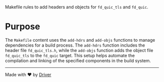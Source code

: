 <!--------------------------------------------------------------------------------->
<!-- IMPORTANT: This file is auto-generated by Driver (https://driver.ai). -------->
<!-- Manual edits may be overwritten on future commits. --------------------------->
<!--------------------------------------------------------------------------------->

Makefile rules to add headers and objects for `fd_quic_tls` and `fd_quic`.

# Purpose
The `Makefile` content uses the `add-hdrs` and `add-objs` functions to manage dependencies for a build process. The `add-hdrs` function includes the header file `fd_quic_tls.h`, while the `add-objs` function adds the object file `fd_quic_tls` to the `fd_quic` target. This setup helps automate the compilation and linking of the specified components in the build system.

---
Made with ❤️ by [Driver](https://www.driver.ai/)